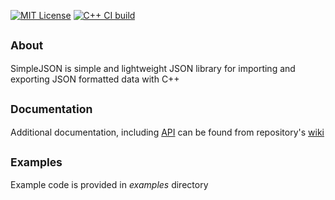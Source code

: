 [<img src="https://img.shields.io/badge/License-MIT-blue" alt="MIT License">](../../wiki/License)
[![C++ CI build](https://github.com/oskarirauta/SimpleJSON/actions/workflows/build.yml/badge.svg)](https://github.com/oskarirauta/SimpleJSON/actions/workflows/build.yml)

## <sub>About</sub>
SimpleJSON is simple and lightweight JSON library for importing and exporting JSON formatted data with C++

## <sub>Documentation</sub>
Additional documentation, including [API](../../wiki/API) can be found from repository's [wiki](../../wiki)

## <sub>Examples</sub>
Example code is provided in _examples_ directory
